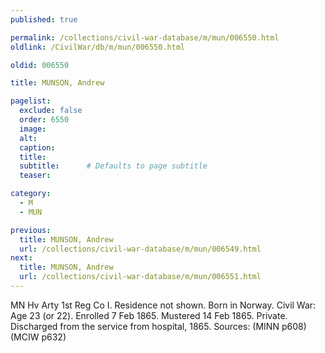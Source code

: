 ```yaml
---
published: true

permalink: /collections/civil-war-database/m/mun/006550.html
oldlink: /CivilWar/db/m/mun/006550.html

oldid: 006550

title: MUNSON, Andrew

pagelist:
  exclude: false
  order: 6550
  image: 
  alt:
  caption:
  title:
  subtitle:      # Defaults to page subtitle
  teaser:

category: 
  - M 
  - MUN

previous:
  title: MUNSON, Andrew
  url: /collections/civil-war-database/m/mun/006549.html  
next:
  title: MUNSON, Andrew
  url: /collections/civil-war-database/m/mun/006551.html   
---
```

MN Hv Arty 1st Reg Co I. Residence not shown. Born in Norway. Civil War: Age 23 (or 22). Enrolled 7 Feb 1865. Mustered 14 Feb 1865. Private. Discharged from the service from hospital, 1865. Sources: (MINN p608) (MCIW p632)